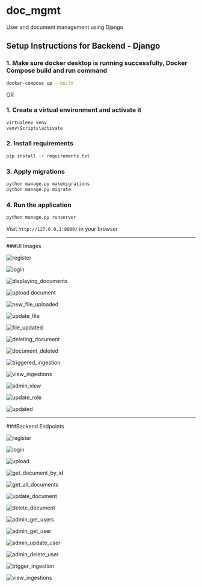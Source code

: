 # doc_mgmt
User and document management using Django

## Setup Instructions for Backend - Django

### 1. Make sure docker desktop is running successfully, Docker Compose build and run command
```bash
docker-compose up --build
```

OR

### 1. Create a virtual environment and activate it
```bash
virtualenv venv
venv\Scripts\activate
```

### 2. Install requirements
```bash
pip install -r requirements.txt
```

### 3. Apply migrations
```bash
python manage.py makemigrations
python manage.py migrate
```

### 4. Run the application
```bash
python manage.py runserver
```

Visit `http://127.0.0.1:8000/` in your browser

***

###UI Images

![register](https://github.com/user-attachments/assets/7d59c304-5cdb-4c01-b0de-a4721d8fb0ae)

![login](https://github.com/user-attachments/assets/6acb62ce-5513-44b7-94dd-cde49d6ff865)

![displaying_documents](https://github.com/user-attachments/assets/2ff6d48d-f0fb-4055-b76e-07f9a612daa4)

![upload document](https://github.com/user-attachments/assets/e39ffc97-ced0-416b-b2d9-097c7b85601a)

![new_file_uploaded](https://github.com/user-attachments/assets/89ca30fb-799a-449e-a212-1f9d35664068)

![update_file](https://github.com/user-attachments/assets/e15669c4-7b4b-4a37-897e-710291234072)

![file_updated](https://github.com/user-attachments/assets/b4d8d786-5bbe-473a-a97c-b351b9572d71)

![deleting_document](https://github.com/user-attachments/assets/1b520b51-24da-420a-a9f9-8c99723df111)

![document_deleted](https://github.com/user-attachments/assets/169af91f-0304-47ce-9ad5-5a76bef2e13a)

![triggered_ingestion](https://github.com/user-attachments/assets/fc6b4d65-2667-412b-bf5e-f2b192b4fbaf)

![view_ingestions](https://github.com/user-attachments/assets/51f1c46d-6f8a-4568-af32-f5a2292e39b0)

![admin_view](https://github.com/user-attachments/assets/ff0a7591-7b22-44b5-bb0e-0f13222003f8)

![update_role](https://github.com/user-attachments/assets/65a48a0f-3d00-425a-bbf9-630d6f759e99)

![updated](https://github.com/user-attachments/assets/7ff6d8fc-95d9-448a-98b0-6e575a7076fa)

***

###Backend Endpoints

![register](https://github.com/user-attachments/assets/fc98f63d-5f4e-45eb-b862-b79323b7dfee)

![login](https://github.com/user-attachments/assets/de1e5504-17b9-4956-82d2-5ce3ba9b2996)

![upload](https://github.com/user-attachments/assets/67de7b89-1e3a-4e9d-8600-20670718bd2c)

![get_document_by_id](https://github.com/user-attachments/assets/1b16333a-23db-4fd4-9624-86adbc33cf3f)

![get_all_documents](https://github.com/user-attachments/assets/d761d21d-f87a-4bb9-b9f0-f0261cf3ee72)

![update_document](https://github.com/user-attachments/assets/17fa6f2d-bd1f-4369-8428-2348b32f9fc3)

![delete_document](https://github.com/user-attachments/assets/395cbcf7-36d6-4d38-8f36-4ebfb7de4b57)

![admin_get_users](https://github.com/user-attachments/assets/bffabc0c-3874-4d0f-b9d7-775de27d4c41)

![admin_get_user](https://github.com/user-attachments/assets/9f33c270-33bf-48bc-a6bc-ee54361cb775)

![admin_update_user](https://github.com/user-attachments/assets/f009e200-0ab3-4083-a1fa-84f4d2e44608)

![admin_delete_user](https://github.com/user-attachments/assets/bf6f9e70-065b-47fe-b997-74819d109443)

![trigger_ingestion](https://github.com/user-attachments/assets/77d04276-1128-45ed-9f5d-c7ee5a66b58a)

![view_ingestions](https://github.com/user-attachments/assets/d951157a-ea25-4a27-aa7d-30e8c59e0cc9)



